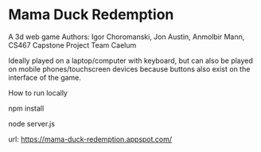 # Mama Duck Redemption

A 3d web game 
Authors: Igor Choromanski, Jon Austin, Anmolbir Mann, CS467 Capstone Project Team Caelum 

Ideally played on a laptop/computer with keyboard, but can also be played on mobile phones/touchscreen devices because buttons also exist on the interface of the game.

How to run locally 

npm install 

node server.js 

url: https://mama-duck-redemption.appspot.com/
